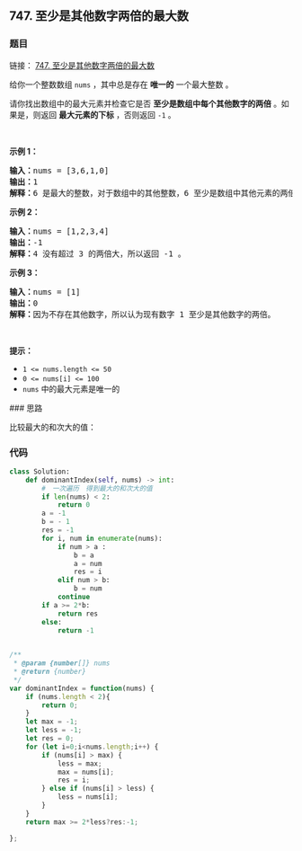 ## 747. 至少是其他数字两倍的最大数

### 题目
链接：
[747. 至少是其他数字两倍的最大数](https://leetcode-cn.com/problems/largest-number-at-least-twice-of-others/)

<div class="notranslate"><p>给你一个整数数组 <code>nums</code> ，其中总是存在 <strong>唯一的</strong> 一个最大整数 。</p>

<p>请你找出数组中的最大元素并检查它是否 <strong>至少是数组中每个其他数字的两倍</strong> 。如果是，则返回 <strong>最大元素的下标</strong> ，否则返回 <code>-1</code> 。</p>

<p>&nbsp;</p>

<p><strong>示例 1：</strong></p>

<pre><strong>输入：</strong>nums = [3,6,1,0]
<strong>输出：</strong>1
<strong>解释：</strong>6 是最大的整数，对于数组中的其他整数，6 至少是数组中其他元素的两倍。6 的下标是 1 ，所以返回 1 。
</pre>

<p><strong>示例 2：</strong></p>

<pre><strong>输入：</strong>nums = [1,2,3,4]
<strong>输出：</strong>-1
<strong>解释：</strong>4 没有超过 3 的两倍大，所以返回 -1 。</pre>

<p><strong>示例 3：</strong></p>

<pre><strong>输入：</strong>nums = [1]
<strong>输出：</strong>0
<strong>解释：</strong>因为不存在其他数字，所以认为现有数字 1 至少是其他数字的两倍。
</pre>

<p>&nbsp;</p>

<p><strong>提示：</strong></p>

<ul>
	<li><code>1 &lt;= nums.length &lt;= 50</code></li>
	<li><code>0 &lt;= nums[i] &lt;= 100</code></li>
	<li><code>nums</code> 中的最大元素是唯一的</li>
</ul>
</div>
### 思路

比较最大的和次大的值：

### 代码

```python
class Solution:
    def dominantIndex(self, nums) -> int:
        #　一次遍历　得到最大的和次大的值
        if len(nums) < 2:
            return 0
        a = -1
        b = - 1
        res = -1
        for i, num in enumerate(nums):
            if num > a :
                b = a
                a = num
                res = i
            elif num > b:
                b = num 
            continue
        if a >= 2*b:
            return res
        else:
            return -1
        
```
```js
/**
 * @param {number[]} nums
 * @return {number}
 */
var dominantIndex = function(nums) {
    if (nums.length < 2){
        return 0;
    }
    let max = -1;
    let less = -1;
    let res = 0;
    for (let i=0;i<nums.length;i++) {
        if (nums[i] > max) {
            less = max;
            max = nums[i];
            res = i;
        } else if (nums[i] > less) {
            less = nums[i];
        }
    }
    return max >= 2*less?res:-1;

};
```
